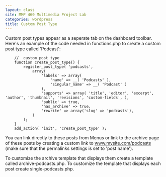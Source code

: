 ```yaml
---
layout: class
site: MMP 460 Multimedia Project Lab
categories: wordpress
title: Custom Post Type
---
```


Custom post types appear as a seperate tab on the dashboard toolbar. Here's an example of the code needed in functions.php to create a custom post type called 'Podcast':

        //  custom post type 
        function create_post_type() {
            register_post_type( 'podcasts',
                array(
                    'labels' => array(
                        'name' => __( 'Podcasts' ),
                        'singular_name' => __( 'Podcast' )
                    ),
                    'supports' => array( 'title', 'editor', 'excerpt', 'author', 'thumbnail', 'revisions', 'custom-fields', ),
                    'public' => true,
                    'has_archive' => true,
                    'rewrite' => array('slug' => 'podcasts'),
                )
            );
        }
        add_action( 'init', 'create_post_type' );

You can link directly to these posts from Menus or link to the archive page of these posts by creating a custom link to www.mysite.com/podcasts (make sure that the permalinks settings is set to 'post name').

To customize the archive template that displays them create a template called archive-podcasts.php.
To customize the template that displays each post create single-podcasts.php.

